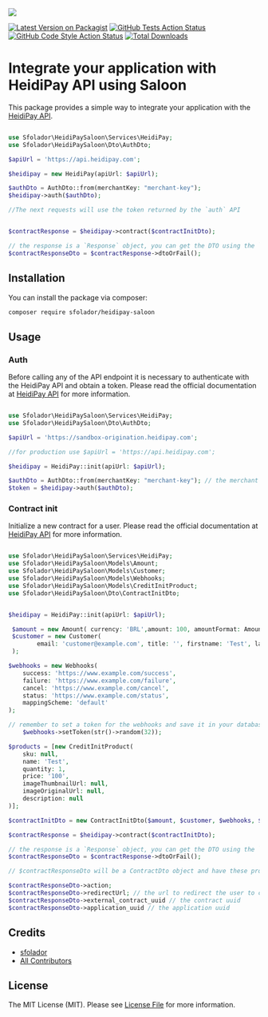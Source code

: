 <img src="https://banners.beyondco.de/HeidiPay%20-%20Saloon.png?theme=light&packageManager=composer+require&packageName=sfolador%2Fheidipay-saloon&pattern=architect&style=style_1&description=Integrate+your+application+with+HeidiPay+using+Saloon&md=1&showWatermark=1&fontSize=100px&images=shopping-cart">

[![Latest Version on Packagist](https://img.shields.io/packagist/v/sfolador/heidipay-saloon?style=flat-square)](https://packagist.org/packages/sfolador/heidipay-saloon)
[![GitHub Tests Action Status](https://img.shields.io/github/actions/workflow/status/sfolador/heidipay-saloon/run-tests.yml?branch=main&label=tests&style=flat-square)](https://github.com/sfolador/heidipay-saloon/actions?query=workflow%3Arun-tests+branch%3Amain)
[![GitHub Code Style Action Status](https://img.shields.io/github/actions/workflow/status/sfolador/heidipay-saloon/fix-php-code-style-issues.yml?branch=main&label=code%20style&style=flat-square)](https://github.com/sfolador/heidipay-saloon/actions?query=workflow%3A"Fix+PHP+code+style+issues"+branch%3Amain)
[![Total Downloads](https://img.shields.io/packagist/dt/sfolador/heidipay-saloon.svg?style=flat-square)](https://packagist.org/packages/sfolador/heidipay-saloon)

# Integrate your application with HeidiPay API using Saloon

This package provides a simple way to integrate your application with the [HeidiPay API](https://heidipay.com).


```php

use Sfolador\HeidiPaySaloon\Services\HeidiPay;
use Sfolador\HeidiPaySaloon\Dto\AuthDto;

$apiUrl = 'https://api.heidipay.com';

$heidipay = new HeidiPay(apiUrl: $apiUrl);

$authDto = AuthDto::from(merchantKey: "merchant-key");
$heidipay->auth($authDto);

//The next requests will use the token returned by the `auth` API


$contractResponse = $heidipay->contract($contractInitDto);

// the response is a `Response` object, you can get the DTO using the `dtoOrFail` method
$contractResponseDto = $contractResponse->dtoOrFail();

```

## Installation

You can install the package via composer:

```bash
composer require sfolador/heidipay-saloon
```

## Usage

### Auth

Before calling any of the API endpoint it is necessary to authenticate with the HeidiPay API and obtain a token.
Please read the official documentation at [HeidiPay API](https://docs.heidipay.com/reference/getting-started-with-your-api) for more information.

```php

use Sfolador\HeidiPaySaloon\Services\HeidiPay;
use Sfolador\HeidiPaySaloon\Dto\AuthDto;

$apiUrl = 'https://sandbox-origination.heidipay.com';

//for production use $apiUrl = 'https://api.heidipay.com'; 

$heidipay = HeidiPay::init(apiUrl: $apiUrl);

$authDto = AuthDto::from(merchantKey: "merchant-key"); // the merchant key is provided by HeidiPay
$token = $heidipay->auth($authDto);

```

### Contract init

Initialize a new contract for a user. Please read the official documentation at [HeidiPay API](https://docs.heidipay.com/reference/getting-started-with-your-api) for more information.

```php

use Sfolador\HeidiPaySaloon\Services\HeidiPay;
use Sfolador\HeidiPaySaloon\Models\Amount;
use Sfolador\HeidiPaySaloon\Models\Customer;
use Sfolador\HeidiPaySaloon\Models\Webhooks;
use Sfolador\HeidiPaySaloon\Models\CreditInitProduct;
use Sfolador\HeidiPaySaloon\Dto\ContractInitDto;


$heidipay = HeidiPay::init(apiUrl: $apiUrl);

 $amount = new Amount( currency: 'BRL',amount: 100, amountFormat: AmountFormat::DECIMAL);
 $customer = new Customer(
        email: 'customer@example.com', title: '', firstname: 'Test', lastname: 'Test', dateOfBirth: '', contactNumber: '', companyName: '', residence: ''
 );

$webhooks = new Webhooks(
    success: 'https://www.example.com/success',
    failure: 'https://www.example.com/failure',
    cancel: 'https://www.example.com/cancel',
    status: 'https://www.example.com/status',
    mappingScheme: 'default'
);

// remember to set a token for the webhooks and save it in your database to verify the webhooks later
    $webhooks->setToken(str()->random(32));

$products = [new CreditInitProduct(
    sku: null,
    name: 'Test',
    quantity: 1,
    price: '100',
    imageThumbnailUrl: null,
    imageOriginalUrl: null,
    description: null
)];

$contractInitDto = new ContractInitDto($amount, $customer, $webhooks, $products);

$contractResponse = $heidipay->contract($contractInitDto);

// the response is a `Response` object, you can get the DTO using the `dtoOrFail` method
$contractResponseDto = $contractResponse->dtoOrFail();

// $contractResponseDto will be a ContractDto object and have these properties:

$contractResponseDto->action;
$contractResponseDto->redirectUrl; // the url to redirect the user to complete the contract
$contractResponseDto->external_contract_uuid // the contract uuid
$contractResponseDto->application_uuid // the application uuid


```


## Credits

- [sfolador](https://github.com/sfolador)
- [All Contributors](../../contributors)

## License

The MIT License (MIT). Please see [License File](LICENSE.md) for more information.


